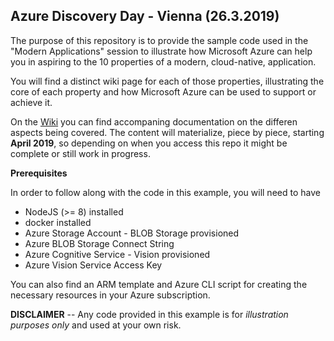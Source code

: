 ## Azure Discovery Day - Vienna (26.3.2019)
The purpose of this repository is to provide the sample code used in the "Modern Applications" session to illustrate how Microsoft Azure can help you in aspiring to the 10 properties of a modern, cloud-native, application. 

You will find a distinct wiki page for each of those properties, illustrating the core of each property and how Microsoft Azure can be used to support or achieve it. 

On the [Wiki](https://github.com/phwecker/2019-azure-dd-vienna-public/wiki/00.-Introduction) you can find accompaning documentation on the differen aspects being covered. The content will materialize, piece by piece, starting **April 2019**, so depending on when you access this repo it might be complete or still work in progress. 

**Prerequisites**

In order to follow along with the code in this example, you will need to have

- NodeJS (>= 8) installed
- docker installed
- Azure Storage Account - BLOB Storage provisioned
- Azure BLOB Storage Connect String 
- Azure Cognitive Service - Vision provisioned
- Azure Vision Service Access Key 

You can also find an ARM template and Azure CLI script for creating the necessary resources in your Azure subscription. 

**DISCLAIMER** -- Any code provided in this example is for _illustration purposes only_ and used at your own risk. 
